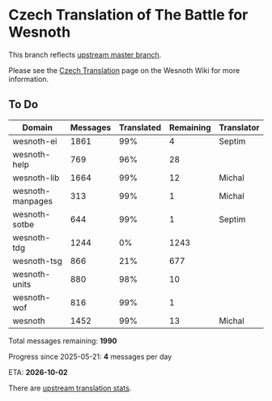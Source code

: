 # Czech Translation of The Battle for Wesnoth

This branch reflects [upstream master branch](https://github.com/wesnoth/wesnoth/tree/master).

Please see the [Czech Translation](https://wiki.wesnoth.org/CzechTranslation) page on the Wesnoth Wiki for more information.

## To Do

Domain | Messages | Translated | Remaining | Translator
------ | -------- | ---------- | --------- | ----------
wesnoth-ei | 1861 | 99% | 4 | Septim
wesnoth-help | 769 | 96% | 28 |
wesnoth-lib | 1664 | 99% | 12 | Michal
wesnoth-manpages | 313 | 99% | 1 | Michal
wesnoth-sotbe | 644 | 99% | 1 | Septim
wesnoth-tdg | 1244 | 0% | 1243 |
wesnoth-tsg | 866 | 21% | 677 |
wesnoth-units | 880 | 98% | 10 |
wesnoth-wof | 816 | 99% | 1 |
wesnoth | 1452 | 99% | 13 | Michal

Total messages remaining: **1990**

Progress since 2025-05-21: **4** messages per day

ETA: **2026-10-02**

There are [upstream translation stats](https://www.wesnoth.org/gettext/?view=langs&version=master&lang=cs).

